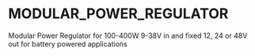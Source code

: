 # MODULAR_POWER_REGULATOR
Modular Power Regulator for 100-400W 9-38V in and fixed 12, 24 or 48V out for battery powered applications
